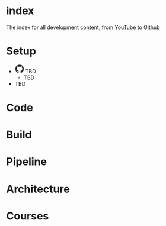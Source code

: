 # index
The index for all development content, from YouTube to Github

# Setup

- <img src="./wiki/github-mark.png" alt="github-mark-white" style="zoom:10%;" /> TBD
  - TBD
- TBD





# Code



# Build



# Pipeline



# Architecture



# Courses




